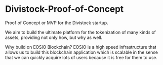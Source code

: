# Divistock-Proof-of-Concept
Proof of Concept or MVP for the Divistock startup.

We aim to build the ultimate platform for the tokenization of many kinds of assets, providing not only how, but why as well.

Why build on EOSIO Blockchain?
EOSIO is a high speed infrastructure that allows us to build this blockchain application which is scalable in the sense that we can quickly acquire lots of users because it is free for them to use.
